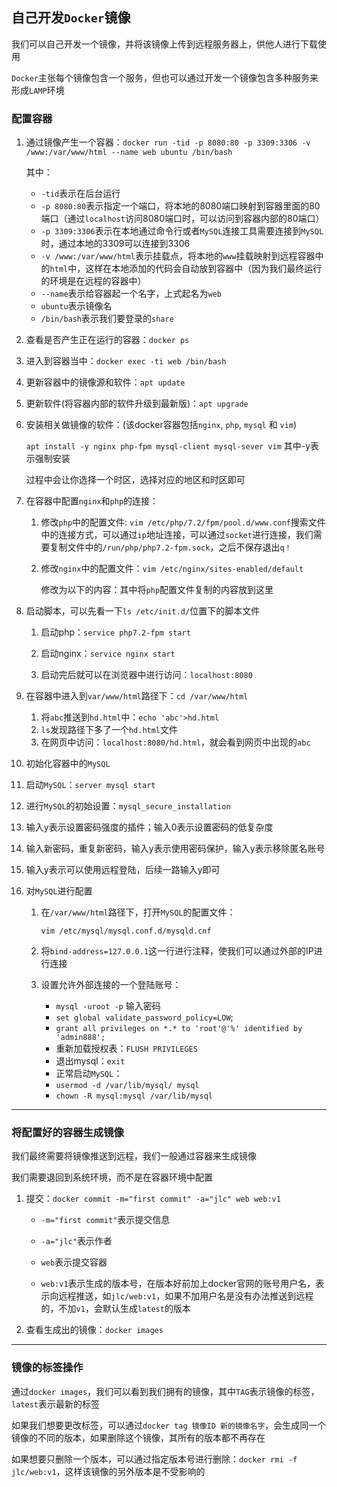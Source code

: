## 自己开发`Docker`镜像

我们可以自己开发一个镜像，并将该镜像上传到远程服务器上，供他人进行下载使用

`Docker`主张每个镜像包含一个服务，但也可以通过开发一个镜像包含多种服务来形成`LAMP`环境

### 配置容器

1. 通过镜像产生一个容器：`docker run -tid -p 8080:80 -p 3309:3306 -v /www:/var/www/html --name web ubuntu /bin/bash`

   其中：

   - `-tid`表示在后台运行
   - `-p 8080:80`表示指定一个端口，将本地的8080端口映射到容器里面的80端口（通过`localhost`访问8080端口时，可以访问到容器内部的80端口）
   - `-p 3309:3306`表示在本地通过命令行或者`MySQL`连接工具需要连接到`MySQL`时，通过本地的3309可以连接到3306
   - `-v /www:/var/www/html`表示挂载点，将本地的`www`挂载映射到远程容器中的`html`中，这样在本地添加的代码会自动放到容器中（因为我们最终运行的环境是在远程的容器中）
   - `--name`表示给容器起一个名字，上式起名为`web`
   - `ubuntu`表示镜像名
   - `/bin/bash`表示我们要登录的`share`

2. 查看是否产生正在运行的容器：`docker ps`

3. 进入到容器当中：`docker exec -ti web /bin/bash`

4. 更新容器中的镜像源和软件：`apt update`

5. 更新软件(将容器内部的软件升级到最新版)：`apt upgrade`

6. 安装相关做镜像的软件：(该docker容器包括`nginx`, `php`, `mysql` 和 `vim`)

   `apt install -y nginx php-fpm mysql-client mysql-sever vim`    其中-y表示强制安装

   过程中会让你选择一个时区，选择对应的地区和时区即可

7. 在容器中配置`nginx`和`php`的连接：

   1. 修改`php`中的配置文件: `vim /etc/php/7.2/fpm/pool.d/www.conf`搜索文件中的连接方式，可以通过`ip`地址连接，可以通过`socket`进行连接，我们需要复制文件中的`/run/php/php7.2-fpm.sock`，之后不保存退出`q！`

   2. 修改`nginx`中的配置文件：`vim /etc/nginx/sites-enabled/default`

      修改为以下的内容：其中将`php`配置文件复制的内容放到这里

8. 启动脚本，可以先看一下`ls /etc/init.d/`位置下的脚本文件

   1. 启动php：`service php7.2-fpm start`

   2. 启动nginx：`service nginx start`

   3. 启动完后就可以在浏览器中进行访问：`localhost:8080`

9. 在容器中进入到`var/www/html`路径下：`cd /var/www/html`

   1. 将`abc`推送到`hd.html`中：`echo 'abc'>hd.html`
   2. `ls`发现路径下多了一个`hd.html`文件
   3. 在网页中访问：`localhost:8080/hd.html`，就会看到网页中出现的`abc`

10. 初始化容器中的`MySQL`

   11. 启动`MySQL`：`server mysql start`

   12. 进行`MySQL`的初始设置：`mysql_secure_installation`

   13. 输入y表示设置密码强度的插件；输入0表示设置密码的低复杂度

   14. 输入新密码，重复新密码，输入y表示使用密码保护，输入y表示移除匿名账号

   15. 输入y表示可以使用远程登陆，后续一路输入y即可

16. 对`MySQL`进行配置

    1. 在`/var/www/html`路径下，打开`MySQL`的配置文件：

       `vim /etc/mysql/mysql.conf.d/mysqld.cnf`

    2. 将`bind-address=127.0.0.1`这一行进行注释，使我们可以通过外部的IP进行连接

    3. 设置允许外部连接的一个登陆账号：

       - `mysql -uroot -p`  输入密码
       - `set global validate_password_policy=LOW`;
       - `grant all privileges on *.* to 'root'@'%' identified by 'admin888';`
       - 重新加载授权表：`FLUSH PRIVILEGES`
       - 退出mysql：`exit`
       - 正常启动`MySQL`：
       - `usermod -d /var/lib/mysql/ mysql`
       - `chown -R mysql:mysql /var/lib/mysql`

***

### 将配置好的容器生成镜像

我们最终需要将镜像推送到远程，我们一般通过容器来生成镜像

我们需要退回到系统环境，而不是在容器环境中配置

1. 提交：`docker commit -m="first commit" -a="jlc" web web:v1`

   - `-m="first commit"`表示提交信息

   - `-a="jlc"`表示作者
   - `web`表示提交容器
   - `web:v1`表示生成的版本号，在版本好前加上docker官网的账号用户名，表示向远程推送，如`jlc/web:v1`，如果不加用户名是没有办法推送到远程的，不加`v1`，会默认生成`latest`的版本
2. 查看生成出的镜像：`docker images`

***

### 镜像的标签操作

通过`docker images`，我们可以看到我们拥有的镜像，其中`TAG`表示镜像的标签，`latest`表示最新的标签

如果我们想要更改标签，可以通过`docker tag 镜像ID 新的镜像名字`，会生成同一个镜像的不同的版本，如果删除这个镜像，其所有的版本都不再存在

如果想要只删除一个版本，可以通过指定版本号进行删除：`docker rmi -f jlc/web:v1`，这样该镜像的另外版本是不受影响的